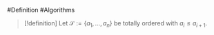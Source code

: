 #Definition #Algorithms 

> [!definition]
> Let $\mathcal{S}:=\{ a_{1},\dots,a_{n} \}$ be totally ordered with $a_{i}\leq a_{i+1}$. 